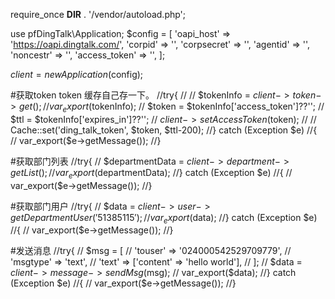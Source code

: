 require_once __DIR__ . '/vendor/autoload.php';

use pfDingTalk\Application;
$config = [
    'oapi_host' => 'https://oapi.dingtalk.com/',
    'corpid' => '',
    'corpsecret' => '',
    'agentid' => '',
    'noncestr' => '',
    'access_token' => '',
];

$client = new Application($config);

#获取token token 缓存自己存一下。
//try{
//
//    $tokenInfo = $client->token->get();
//    var_export($tokenInfo);
//    $token = $tokenInfo['access_token']??'';
//    $ttl = $tokenInfo['expires_in']??'';
//    $client->setAccessToken($token);
//    // Cache::set('ding_talk_token', $token, $ttl-200);
//} catch (Exception $e)
//{
//    var_export($e->getMessage());
//}

#获取部门列表
//try{
//    $departmentData = $client->department->getList();
//    var_export($departmentData);
//} catch (Exception $e)
//{
//    var_export($e->getMessage());
//}

#获取部门用户
//try{
//    $data = $client->user->getDepartmentUser('51385115');
//    var_export($data);
//} catch (Exception $e)
//{
//    var_export($e->getMessage());
//}

#发送消息
//try{
//    $msg = [
//        'touser' => '024000542529709779',
//        'msgtype' => 'text',
//        'text' => ['content' => 'hello world'],
//    ];
//    $data = $client->message->sendMsg($msg);
//    var_export($data);
//} catch (Exception $e)
//{
//    var_export($e->getMessage());
//}

